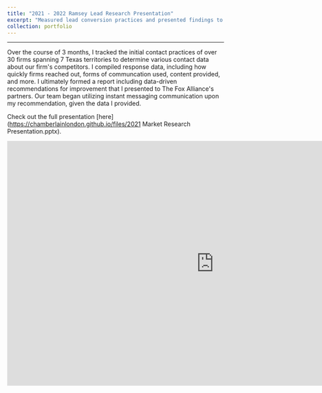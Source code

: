 ```yaml
---
title: "2021 - 2022 Ramsey Lead Research Presentation"
excerpt: "Measured lead conversion practices and presented findings to partners"
collection: portfolio
---
```

------
Over the course of 3 months, I tracked the initial contact practices of over 30 firms spanning 7 Texas territories to determine various contact data about our firm's competitors. I compiled response data, including how quickly firms reached out, forms of communcation used, content provided, and more. I ultimately formed a report including data-driven recommendations for improvement that I presented to The Fox Alliance's partners. Our team began utilizing instant messaging communication upon my recommendation, given the data I provided.

Check out the full presentation [here](https://chamberlainlondon.github.io/files/2021 Market Research Presentation.pptx).

<iframe src="https://docs.google.com/presentation/d/1_u4DbB3A9-lShy9VkTg1YIMR_9IZbGyX/edit?usp=sharing&ouid=113305733072661862453&rtpof=true&sd=true" frameborder="0" width="960" height="569" allowfullscreen="true" mozallowfullscreen="true" webkitallowfullscreen="true"></iframe>

